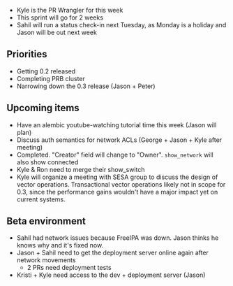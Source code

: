* Kyle is the PR Wrangler for this week
* This sprint will go for 2 weeks
* Sahil will run a status check-in next Tuesday, as Monday is a holiday and Jason will be out next week

## Priorities
* Getting 0.2 released
* Completing PRB cluster
* Narrowing down the 0.3 release (Jason + Peter)

## Upcoming items
* Have an alembic youtube-watching tutorial time this week (Jason will plan)
* Discuss auth semantics for network ACLs (George + Jason + Kyle after meeting)
 * Completed. "Creator" field will change to "Owner". `show_network` will also show connected 
* Kyle & Ron need to merge their show_switch
* Kyle will organize a meeting with SESA group to discuss the design of vector operations. Transactional vector operations likely not in scope for 0.3, since the performance gains wouldn't have a major impact yet on current systems.

## Beta environment
* Sahil had network issues because FreeIPA was down. Jason thinks he knows why and it's fixed now.
* Jason + Sahil need to get the deployment server online again after network movements
  * 2 PRs need deployment tests
* Kristi + Kyle need access to the dev + deployment server (Jason)

